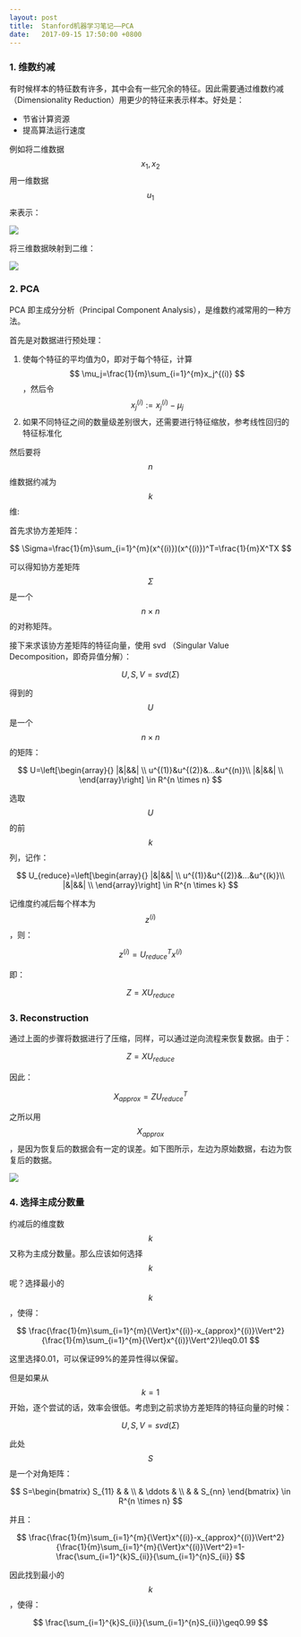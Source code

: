 ```yaml
---
layout: post
title:  Stanford机器学习笔记——PCA
date:   2017-09-15 17:50:00 +0800
---
```


### 1. 维数约减

有时候样本的特征数有许多，其中会有一些冗余的特征。因此需要通过维数约减（Dimensionality Reduction）用更少的特征来表示样本。好处是：

- 节省计算资源
- 提高算法运行速度

例如将二维数据 $$ x_1,x_2 $$ 用一维数据 $$ u_1 $$ 来表示：

![]({{site.baseurl}}/images/stanford-ml/pca-1.svg)

将三维数据映射到二维：

![]({{site.baseurl}}/images/stanford-ml/pca-2.png)

### 2. PCA

PCA 即主成分分析（Principal Component Analysis），是维数约减常用的一种方法。

首先是对数据进行预处理：

1. 使每个特征的平均值为0，即对于每个特征，计算 $$ \mu_j=\frac{1}{m}\sum_{i=1}^{m}x_j^{(i)} $$，然后令 $$ x_j^{(i)}:=x_j^{(i)}-\mu_j $$
2. 如果不同特征之间的数量级差别很大，还需要进行特征缩放，参考线性回归的特征标准化

然后要将 $$n$$ 维数据约减为 $$k$$ 维:

首先求协方差矩阵：

$$ \Sigma=\frac{1}{m}\sum_{i=1}^{m}(x^{(i)})(x^{(i)})^T=\frac{1}{m}X^TX $$

可以得知协方差矩阵 $$ \Sigma $$ 是一个 $$ n{\times}n $$ 的对称矩阵。

接下来求该协方差矩阵的特征向量，使用 svd （Singular Value Decomposition，即奇异值分解）：

$$ U,S,V=svd(\Sigma) $$

得到的 $$ U $$ 是一个 $$ n{\times}n $$ 的矩阵：

$$
U=\left[\begin{array}{}
|&|&&| \\
u^{(1)}&u^{(2)}&...&u^{(n)}\\
|&|&&| \\
\end{array}\right]
\in R^{n \times n}
$$

选取 $$ U $$ 的前 $$ k $$ 列，记作：

$$
U_{reduce}=\left[\begin{array}{}
|&|&&| \\
u^{(1)}&u^{(2)}&...&u^{(k)}\\
|&|&&| \\
\end{array}\right]
\in R^{n \times k}
$$

记维度约减后每个样本为 $$ z^{(i)} $$，则：

$$ z^{(i)}=U_{reduce}^Tx^{(i)} $$

即：

$$ Z=XU_{reduce} $$

### 3. Reconstruction

通过上面的步骤将数据进行了压缩，同样，可以通过逆向流程来恢复数据。由于：

$$ Z=XU_{reduce} $$

因此：

$$ X_{approx}=ZU_{reduce}^T $$

之所以用 $$ X_{approx} $$，是因为恢复后的数据会有一定的误差。如下图所示，左边为原始数据，右边为恢复后的数据。

![]({{site.baseurl}}/images/stanford-ml/pca-3.svg)

### 4. 选择主成分数量

约减后的维度数 $$k$$ 又称为主成分数量。那么应该如何选择 $$k$$ 呢？选择最小的 $$k$$，使得：

$$ \frac{\frac{1}{m}\sum_{i=1}^{m}{\Vert}x^{(i)}-x_{approx}^{(i)}\Vert^2}{\frac{1}{m}\sum_{i=1}^{m}{\Vert}x^{(i)}\Vert^2}\leq0.01 $$

这里选择0.01，可以保证99%的差异性得以保留。

但是如果从 $$ k=1 $$ 开始，逐个尝试的话，效率会很低。考虑到之前求协方差矩阵的特征向量的时候：

$$ U,S,V=svd(\Sigma) $$

此处 $$ S $$ 是一个对角矩阵：

$$
S=\begin{bmatrix}
  S_{11} & & \\
  & \ddots & \\
  & & S_{nn}
\end{bmatrix}
\in R^{n \times n}
$$

并且：

$$ \frac{\frac{1}{m}\sum_{i=1}^{m}{\Vert}x^{(i)}-x_{approx}^{(i)}\Vert^2}{\frac{1}{m}\sum_{i=1}^{m}{\Vert}x^{(i)}\Vert^2}=1-\frac{\sum_{i=1}^{k}S_{ii}}{\sum_{i=1}^{n}S_{ii}} $$

因此找到最小的 $$k$$，使得：

$$ \frac{\sum_{i=1}^{k}S_{ii}}{\sum_{i=1}^{n}S_{ii}}\geq0.99 $$
